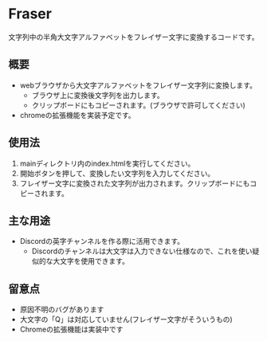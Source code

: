 # Fraser
文字列中の半角大文字アルファベットをフレイザー文字に変換するコードです。

## 概要
- webブラウザから大文字アルファベットをフレイザー文字列に変換します。
    - ブラウザ上に変換後文字列を出力します。
    - クリップボードにもコピーされます。(ブラウザで許可してください)
- chromeの拡張機能を実装予定です。

## 使用法
1. mainディレクトリ内のindex.htmlを実行してください。
1. 開始ボタンを押して、変換したい文字列を入力してください。
1. フレイザー文字に変換された文字列が出力されます。クリップボードにもコピーされます。

## 主な用途
- Discordの英字チャンネルを作る際に活用できます。
    - Discordのチャンネルは大文字は入力できない仕様なので、これを使い疑似的な大文字を使用できます。

## 留意点
- 原因不明のバグがあります
- 大文字の「Q」は対応していません(フレイザー文字がそういうもの)
- Chromeの拡張機能は実装中です

